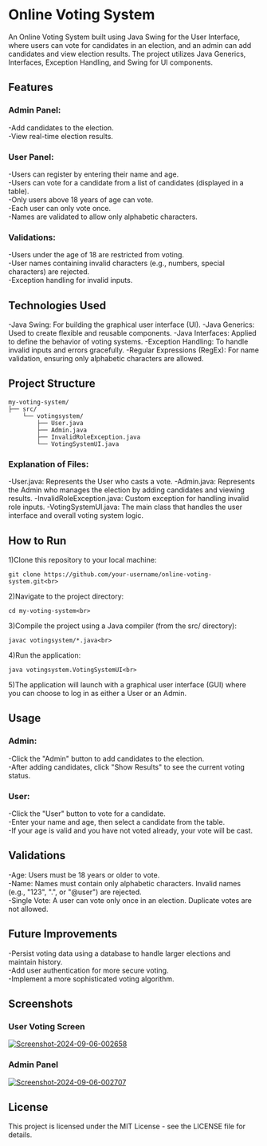 # Online Voting System

An Online Voting System built using Java Swing for the User Interface, where users can vote for candidates in an election, and an admin can add candidates and view election results. The project utilizes Java Generics, Interfaces, Exception Handling, and Swing for UI components.
## Features
### Admin Panel:
-Add candidates to the election.<br>
-View real-time election results.<br>
### User Panel:
-Users can register by entering their name and age.<br>
-Users can vote for a candidate from a list of candidates (displayed in a table).<br>
-Only users above 18 years of age can vote.<br>
-Each user can only vote once.<br>
-Names are validated to allow only alphabetic characters.<br>
### Validations:
-Users under the age of 18 are restricted from voting.<br>
-User names containing invalid characters (e.g., numbers, special characters) are rejected.<br>
-Exception handling for invalid inputs.<br>
## Technologies Used
-Java Swing: For building the graphical user interface (UI).
-Java Generics: Used to create flexible and reusable components.
-Java Interfaces: Applied to define the behavior of voting systems.
-Exception Handling: To handle invalid inputs and errors gracefully.
-Regular Expressions (RegEx): For name validation, ensuring only alphabetic characters are allowed.
## Project Structure
```
my-voting-system/
├── src/
    └── votingsystem/
        ├── User.java
        ├── Admin.java
        ├── InvalidRoleException.java
        └── VotingSystemUI.java
```
### Explanation of Files:
-User.java: Represents the User who casts a vote.
-Admin.java: Represents the Admin who manages the election by adding candidates and viewing results.
-InvalidRoleException.java: Custom exception for handling invalid role inputs.
-VotingSystemUI.java: The main class that handles the user interface and overall voting system logic.
## How to Run

1)Clone this repository to your local machine:<br>
```
git clone https://github.com/your-username/online-voting-system.git<br>
```
2)Navigate to the project directory:<br>
```
cd my-voting-system<br>
```
3)Compile the project using a Java compiler (from the src/ directory):<br>
```
javac votingsystem/*.java<br>
```
4)Run the application:<br>
```
java votingsystem.VotingSystemUI<br>
```
5)The application will launch with a graphical user interface (GUI) where you can choose to log in as either a User or an Admin.<br>

## Usage
### Admin:
-Click the "Admin" button to add candidates to the election.<br>
-After adding candidates, click "Show Results" to see the current voting status.<br>
### User:
-Click the "User" button to vote for a candidate.<br>
-Enter your name and age, then select a candidate from the table.<br>
-If your age is valid and you have not voted already, your vote will be cast.<br>
## Validations
-Age: Users must be 18 years or older to vote.<br>
-Name: Names must contain only alphabetic characters. Invalid names (e.g., "123", ".", or "@user") are rejected.<br>
-Single Vote: A user can vote only once in an election. Duplicate votes are not allowed.<br>
## Future Improvements
-Persist voting data using a database to handle larger elections and maintain history.<br>
-Add user authentication for more secure voting.<br>
-Implement a more sophisticated voting algorithm.<br>
## Screenshots
### User Voting Screen
<a href='https://postimages.org/' target='_blank'><img src='https://i.postimg.cc/1tKnH7QD/Screenshot-2024-09-06-002658.png' border='0' alt='Screenshot-2024-09-06-002658'/></a>
### Admin Panel
<a href='https://postimages.org/' target='_blank'><img src='https://i.postimg.cc/RhFFTMGz/Screenshot-2024-09-06-002707.png' border='0' alt='Screenshot-2024-09-06-002707'/></a>

## License
This project is licensed under the MIT License - see the LICENSE file for details.

